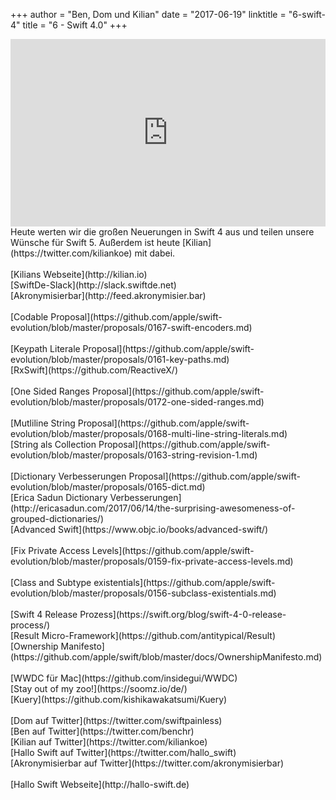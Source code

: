 +++
author = "Ben, Dom und Kilian"
date = "2017-06-19"
linktitle = "6-swift-4"
title = "6 - Swift 4.0"
+++

<iframe width="100%" height="300" scrolling="no" frameborder="no" src="https://w.soundcloud.com/player/?url=https%3A//api.soundcloud.com/tracks/328786772&amp;auto_play=false&amp;hide_related=true&amp;show_comments=true&amp;show_user=true&amp;show_reposts=false&amp;visual=true"></iframe>
<br>
Heute werten wir die großen Neuerungen in Swift 4 aus und teilen unsere Wünsche für Swift 5. Außerdem ist heute [Kilian](https://twitter.com/kiliankoe) mit dabei.<br>
<br>
[Kilians Webseite](http://kilian.io)<br>
[SwiftDe-Slack](http://slack.swiftde.net)<br>
[Akronymisierbar](http://feed.akronymisier.bar)<br>
<br>
[Codable Proposal](https://github.com/apple/swift-evolution/blob/master/proposals/0167-swift-encoders.md)<br>
<br>
[Keypath Literale Proposal](https://github.com/apple/swift-evolution/blob/master/proposals/0161-key-paths.md)<br>
[RxSwift](https://github.com/ReactiveX/)<br>
<br>
[One Sided Ranges Proposal](https://github.com/apple/swift-evolution/blob/master/proposals/0172-one-sided-ranges.md)<br>
<br>
[Mutliline String Proposal](https://github.com/apple/swift-evolution/blob/master/proposals/0168-multi-line-string-literals.md)<br>
[String als Collection Proposal](https://github.com/apple/swift-evolution/blob/master/proposals/0163-string-revision-1.md)<br>
<br>
[Dictionary Verbesserungen Proposal](https://github.com/apple/swift-evolution/blob/master/proposals/0165-dict.md)<br>
[Erica Sadun Dictionary Verbesserungen](http://ericasadun.com/2017/06/14/the-surprising-awesomeness-of-grouped-dictionaries/)<br>
[Advanced Swift](https://www.objc.io/books/advanced-swift/)<br>
<br>
[Fix Private Access Levels](https://github.com/apple/swift-evolution/blob/master/proposals/0159-fix-private-access-levels.md)<br>
<br>
[Class and Subtype existentials](https://github.com/apple/swift-evolution/blob/master/proposals/0156-subclass-existentials.md)<br>
<br>
[Swift 4 Release Prozess](https://swift.org/blog/swift-4-0-release-process/)<br>
[Result Micro-Framework](https://github.com/antitypical/Result)<br>
[Ownership Manifesto](https://github.com/apple/swift/blob/master/docs/OwnershipManifesto.md)<br>
<br>
[WWDC für Mac](https://github.com/insidegui/WWDC)<br>
[Stay out of my zoo!](https://soomz.io/de/)<br>
[Kuery](https://github.com/kishikawakatsumi/Kuery)<br>
<br>
[Dom auf Twitter](https://twitter.com/swiftpainless)<br>
[Ben auf Twitter](https://twitter.com/benchr)<br>
[Kilian auf Twitter](https://twitter.com/kiliankoe)<br>
[Hallo Swift auf Twitter](https://twitter.com/hallo_swift)<br>
[Akronymisierbar auf Twitter](https://twitter.com/akronymisierbar)<br>
<br>
[Hallo Swift Webseite](http://hallo-swift.de)<br>
<br>
